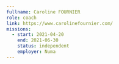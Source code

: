 ```yaml
---
fullname: Caroline FOURNIER
role: coach
link: https://www.carolinefournier.com/
missions:
  - start: 2021-04-20
    end: 2021-06-30
    status: independent
    employer: Numa
---
```


